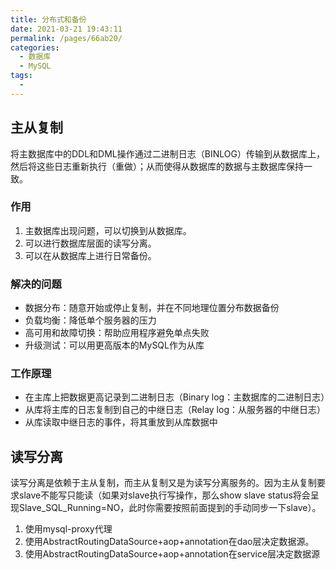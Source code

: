 ```yaml
---
title: 分布式和备份
date: 2021-03-21 19:43:11
permalink: /pages/66ab20/
categories:
  - 数据库
  - MySQL
tags:
  - 
---
```

## 主从复制

将主数据库中的DDL和DML操作通过二进制日志（BINLOG）传输到从数据库上，然后将这些日志重新执行（重做）；从而使得从数据库的数据与主数据库保持一致。

### 作用

1. 主数据库出现问题，可以切换到从数据库。
2. 可以进行数据库层面的读写分离。
3. 可以在从数据库上进行日常备份。

### 解决的问题

- 数据分布：随意开始或停止复制，并在不同地理位置分布数据备份
- 负载均衡：降低单个服务器的压力
- 高可用和故障切换：帮助应用程序避免单点失败
- 升级测试：可以用更高版本的MySQL作为从库

### 工作原理

- 在主库上把数据更高记录到二进制日志（Binary log：主数据库的二进制日志）
- 从库将主库的日志复制到自己的中继日志（Relay log：从服务器的中继日志）
- 从库读取中继日志的事件，将其重放到从库数据中

## 读写分离

读写分离是依赖于主从复制，而主从复制又是为读写分离服务的。因为主从复制要求slave不能写只能读（如果对slave执行写操作，那么show slave status将会呈现Slave_SQL_Running=NO，此时你需要按照前面提到的手动同步一下slave）。

1. 使用mysql-proxy代理
2. 使用AbstractRoutingDataSource+aop+annotation在dao层决定数据源。
3. 使用AbstractRoutingDataSource+aop+annotation在service层决定数据源

